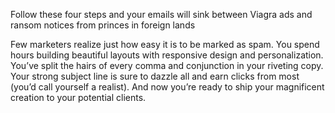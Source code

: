 Follow these four steps and your emails will sink between Viagra ads and ransom notices from princes in foreign lands

Few marketers realize just how easy it is to be marked as spam. You spend hours building beautiful layouts with 
responsive design and personalization. You’ve split the hairs of every comma and conjunction in your 
riveting copy. Your strong subject line is sure to dazzle all and earn clicks from most (you’d call yourself a realist). 
And now you’re ready to ship your magnificent creation to your potential clients. 
